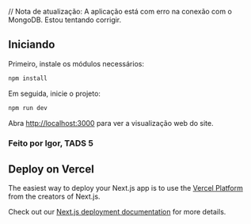 // Nota de atualização: A aplicação está com erro na conexão com o MongoDB. Estou tentando corrigir.

## Iniciando

Primeiro, instale os módulos necessários:

```bash
npm install
```
Em seguida, inicie o projeto:

```bash
npm run dev
```

Abra [http://localhost:3000](http://localhost:3000) para ver a visualização web do site.

### Feito por Igor, TADS 5

## Deploy on Vercel

The easiest way to deploy your Next.js app is to use the [Vercel Platform](https://vercel.com/new?utm_medium=default-template&filter=next.js&utm_source=create-next-app&utm_campaign=create-next-app-readme) from the creators of Next.js.

Check out our [Next.js deployment documentation](https://nextjs.org/docs/app/building-your-application/deploying) for more details.

